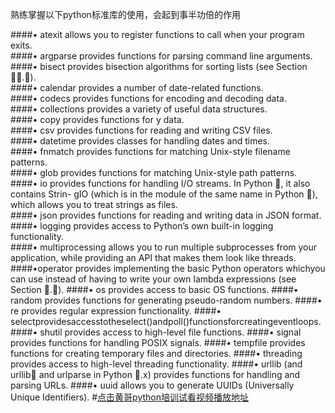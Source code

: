 熟练掌握以下python标准库的使用，会起到事半功倍的作用

####• atexit allows you to register functions to call when your program exits.     
####• argparse provides functions for parsing command line arguments.    
####• bisect provides bisection algorithms for sorting lists (see Section 􏰀􏰈.􏰂).     
####• calendar provides a number of date-related functions.    
####• codecs provides functions for encoding and decoding data.     
####• collections provides a variety of useful data structures.    
####• copy provides functions for y data.    
####• csv provides functions for reading and writing CSV files.    
####• datetime provides classes for handling dates and times.    
####• fnmatch provides functions for matching Unix-style filename patterns.    
####• glob provides functions for matching Unix-style path patterns.    
####• io provides functions for handling I/O streams. In Python 􏰂, it also contains Strin- gIO (which is in the module of the same name in Python 􏰁), which allows you to treat strings as files.    
####• json provides functions for reading and writing data in JSON format.     
####• logging provides access to Python’s own built-in logging functionality.     
####• multiprocessing allows you to run multiple subprocesses from your application, while providing an API that makes them look like threads.      
####•operator  provides  implementing the basic Python operators whichyou can use instead of having to write your own lambda expressions (see Section 􏰇.􏰂).
####• os provides access to basic OS functions.
####• random provides functions for generating pseudo-random numbers.
####• re provides regular expression functionality.
####• selectprovidesaccesstotheselect()andpoll()functionsforcreatingeventloops.
####• shutil provides access to high-level file functions.
####• signal provides functions for handling POSIX signals.
####• tempfile provides functions for creating temporary files and directories.
####• threading provides access to high-level threading functionality.
####• urllib (and urllib􏰁 and urlparse in Python 􏰁.x) provides functions for handling and parsing URLs.
####• uuid allows you to generate UUIDs (Universally Unique Identifiers).
#[点击黄哥python培训试看视频播放地址](https://github.com/pythonpeixun/article/blob/master/python_shiping.md)